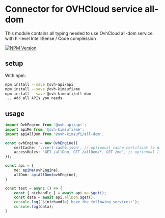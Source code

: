 # Connector for OVHCloud service all-dom

This module contains all typing needed to use OvhCloud all-dom service, with hi-level IntelliSense / Code complession

[![NPM Version](https://img.shields.io/npm/v/@ovh-kimsufi/all-dom.svg?style=flat)](https://www.npmjs.org/package/@ovh-kimsufi/all-dom)

## setup

With npm:
````bash
npm install --save @ovh-api/api
npm install --save @ovh-kimsufi/me
npm install --save @ovh-kimsufi/all-dom
... Add all APIs you needs
````

## usage

````typescript
import OvhEngine from '@ovh-api/api';
import apiMe from '@ovh-kimsufi/me';
import apiAllDom from '@ovh-kimsufi/all-dom';

const ovhEngine = new OvhEngine({ 
    certCache: './cert-cache.json', // optionnal cache certificat to disk
    accessRules: 'GET /allDom, GET /allDom/*, GET /me', // optionnal limit the requested privileges.
});

const api = {
    me: apiMe(ovhEngine),
    allDom: apiAllDom(ovhEngine),
}

const test = async () => {
    const { nichandle } = await api.me.$get();
    const data = await api.allDom.$get();
    console.log(`${nichandle} have the following services:`);
    console.log(data);
}

````